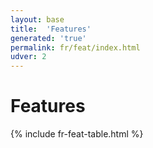 ```yaml
---
layout: base
title:  'Features'
generated: 'true'
permalink: fr/feat/index.html
udver: 2
---
```


# Features

{% include fr-feat-table.html %}
